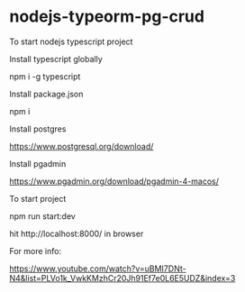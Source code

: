 # nodejs-typeorm-pg-crud
To start nodejs typescript project

Install typescript globally

npm i -g typescript

Install package.json 

npm i

Install postgres

https://www.postgresql.org/download/

Install pgadmin

https://www.pgadmin.org/download/pgadmin-4-macos/

To start project

npm run start:dev

hit http://localhost:8000/ in browser

For more info:

https://www.youtube.com/watch?v=uBMI7DNt-N4&list=PLVo1k_VwkKMzhCr20Jh91Ef7e0L6E5UDZ&index=3

